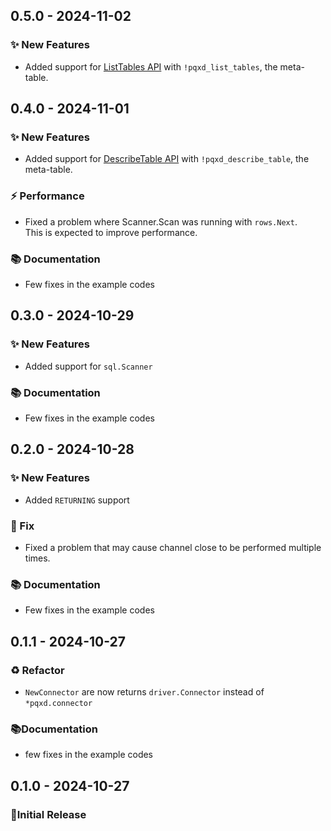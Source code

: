 ## 0.5.0 - 2024-11-02

### ✨ New Features

- Added support for [ListTables API](https://docs.aws.amazon.com/amazondynamodb/latest/APIReference/API_ListTables.html) with `!pqxd_list_tables`, the meta-table.

## 0.4.0 - 2024-11-01

### ✨ New Features

- Added support for [DescribeTable API](https://docs.aws.amazon.com/amazondynamodb/latest/APIReference/API_DescribeTable.html) with `!pqxd_describe_table`, the meta-table.

### ⚡️ Performance

- Fixed a problem where Scanner.Scan was running with `rows.Next`.  
  This is expected to improve performance.

### 📚 Documentation

- Few fixes in the example codes

## 0.3.0 - 2024-10-29

### ✨ New Features

- Added support for `sql.Scanner`

### 📚 Documentation

- Few fixes in the example codes

## 0.2.0 - 2024-10-28

### ✨ New Features

- Added `RETURNING` support

### 🐛 Fix

- Fixed a problem that may cause channel close to be performed multiple times.

### 📚 Documentation

- Few fixes in the example codes

## 0.1.1 - 2024-10-27

### ♻️ Refactor

- `NewConnector` are now returns `driver.Connector` instead of `*pqxd.connector`

### 📚Documentation

- few fixes in the example codes

## 0.1.0 - 2024-10-27

### 🎉Initial Release


